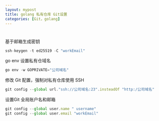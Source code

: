 ```yaml
---
layout: mypost
title: golang 私有仓库 Git设置
categories: [Git，golang]
---
```

# 

基于邮箱生成密钥

```jsx
ssh-keygen -t ed25519 -C "workEmail"
```

go env 设置私有仓域名

```jsx
go env -w GOPRIVATE="公司域名"
```

修改 Git 配置，强制对私有仓库使用 SSH
```jsx
git config --global url."ssh://公司域名:23".insteadOf "http:/公司域名"
```

设置Git 全局账户名和邮箱
```jsx
git config --global user.name " username"
git config --global user.email "workEmail"
```